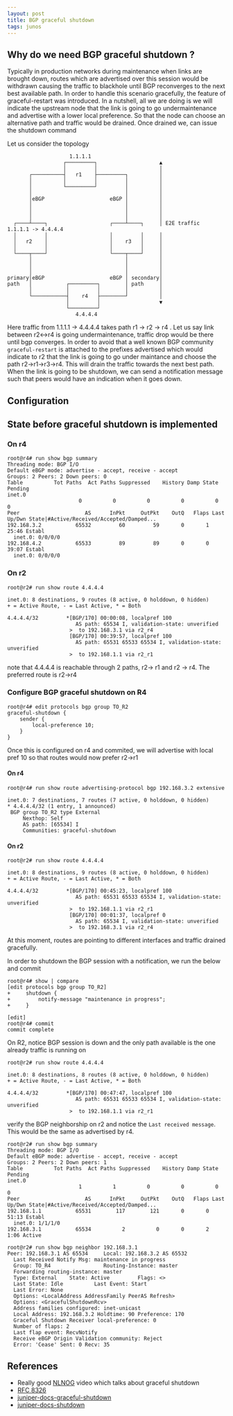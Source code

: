 ```yaml
---
layout: post
title: BGP graceful shutdown
tags: junos 
---
```


## Why do we need BGP graceful shutdown ? 
Typically in production networks during maintenance when links are brought down, routes which are advertised over this session would be withdrawn causing the traffic to blackhole until BGP reconverges to the next best available path. In order to handle this scenario gracefully, the feature of graceful-restart was introduced. In a nutshell, all we are doing is we will indicate the upstream node that the link is going to go undermaintenance and advertise with a lower local preference. So that the node can choose an alternative path and traffic would be drained. Once drained we, can issue the shutdown command 

Let us consider the topology 

```
                    1.1.1.1
                  ┌─────────┐                    ▲
                  │         │                    │
       ┌──────────┤   r1    ├─────────┐          │
       │          │         │         │          │
       │          └─────────┘         │          │
       │                              │          │
       │eBGP                     eBGP │          │
       │                              │          │
       │                              │          │
       │                              │          │
  ┌────┴────┐                    ┌────┴────┐     │ E2E traffic  1.1.1.1 -> 4.4.4.4
  │         │                    │         │     │
  │   r2    │                    │    r3   │     │
  │         │                    │         │     │
  └────┬────┘                    └────┬────┘     │
       │                              │          │
       │                              │          │
       │                              │          │
primary│eBGP                     eBGP │ secondary│
path   │           ┌─────────┐        │ path     │
       │           │         │        │          │
       └───────────┤    r4   ├────────┘          │
                   │         │                   ▼
                   └─────────┘
                      4.4.4.4
````

Here traffic from 1.1.1.1 -> 4.4.4.4 takes path r1 -> r2 -> r4 . Let us say link between r2<->r4 is going undermaintenance, traffic drop would be there until bgp converges. In order to avoid that a well known BGP community `graceful-restart` is attached to the prefixes advertised which would indicate to r2 that the link is going to go under maintance and choose the path r2->r1->r3->r4. This will drain the traffic towards the next best path. When the link is going to be shutdown, we can send a notification message such that peers would have an indication when it goes down. 

## Configuration

## State before graceful shutdown is implemented 

### On r4 
```
root@r4# run show bgp summary
Threading mode: BGP I/O
Default eBGP mode: advertise - accept, receive - accept
Groups: 2 Peers: 2 Down peers: 0
Table          Tot Paths  Act Paths Suppressed    History Damp State    Pending
inet.0
                       0          0          0          0          0          0
Peer                     AS      InPkt     OutPkt    OutQ   Flaps Last Up/Dwn State|#Active/Received/Accepted/Damped...
192.168.3.2           65532         60         59       0       1       25:46 Establ
  inet.0: 0/0/0/0
192.168.4.2           65533         89         89       0       0       39:07 Establ
  inet.0: 0/0/0/0
```

### On r2 

```
root@r2# run show route 4.4.4.4

inet.0: 8 destinations, 9 routes (8 active, 0 holddown, 0 hidden)
+ = Active Route, - = Last Active, * = Both

4.4.4.4/32         *[BGP/170] 00:00:08, localpref 100
                      AS path: 65534 I, validation-state: unverified
                    >  to 192.168.3.1 via r2_r4
                    [BGP/170] 00:39:57, localpref 100
                      AS path: 65531 65533 65534 I, validation-state: unverified
                    >  to 192.168.1.1 via r2_r1
```
note that 4.4.4.4 is reachable through 2 paths, r2-> r1 and r2 -> r4. The preferred route is r2->r4 
 
### Configure BGP graceful shutdown on R4

```
root@r4# edit protocols bgp group TO_R2
graceful-shutdown {
    sender {
        local-preference 10;
    }
}
```
Once this is configured on r4 and commited, we will advertise with local pref 10 so that routes would now prefer r2->r1 

#### On r4
```
root@r4# run show route advertising-protocol bgp 192.168.3.2 extensive

inet.0: 7 destinations, 7 routes (7 active, 0 holddown, 0 hidden)
* 4.4.4.4/32 (1 entry, 1 announced)
 BGP group TO_R2 type External
     Nexthop: Self
     AS path: [65534] I
     Communities: graceful-shutdown
```

#### On r2 
```
root@r2# run show route 4.4.4.4

inet.0: 8 destinations, 9 routes (8 active, 0 holddown, 0 hidden)
+ = Active Route, - = Last Active, * = Both

4.4.4.4/32         *[BGP/170] 00:45:23, localpref 100
                      AS path: 65531 65533 65534 I, validation-state: unverified
                    >  to 192.168.1.1 via r2_r1
                    [BGP/170] 00:01:37, localpref 0
                      AS path: 65534 I, validation-state: unverified
                    >  to 192.168.3.1 via r2_r4
```
At this moment, routes are pointing to different interfaces and traffic drained gracefully. 

In order to shutdown the BGP session with a notification, we run the below and commit 

```
root@r4# show | compare
[edit protocols bgp group TO_R2]
+     shutdown {
+         notify-message "maintenance in progress";
+     }

[edit]
root@r4# commit
commit complete
```
On R2, notice BGP session is down and the only path available is the one already traffic is running on

```
root@r2# run show route 4.4.4.4

inet.0: 8 destinations, 8 routes (8 active, 0 holddown, 0 hidden)
+ = Active Route, - = Last Active, * = Both

4.4.4.4/32         *[BGP/170] 00:47:47, localpref 100
                      AS path: 65531 65533 65534 I, validation-state: unverified
                    >  to 192.168.1.1 via r2_r1
```
verify the BGP neighborship on r2 and notice the `Last received message`. This would be the same as advertised by r4.

```
root@r2# run show bgp summary
Threading mode: BGP I/O
Default eBGP mode: advertise - accept, receive - accept
Groups: 2 Peers: 2 Down peers: 1
Table          Tot Paths  Act Paths Suppressed    History Damp State    Pending
inet.0
                       1          1          0          0          0          0
Peer                     AS      InPkt     OutPkt    OutQ   Flaps Last Up/Dwn State|#Active/Received/Accepted/Damped...
192.168.1.1           65531        117        121       0       0       51:13 Establ
  inet.0: 1/1/1/0
192.168.3.1           65534          2          0       0       2        1:06 Active

root@r2# run show bgp neighbor 192.168.3.1
Peer: 192.168.3.1 AS 65534     Local: 192.168.3.2 AS 65532
  Last Received Notify Msg: maintenance in progress
  Group: TO_R4                 Routing-Instance: master
  Forwarding routing-instance: master
  Type: External    State: Active         Flags: <>
  Last State: Idle          Last Event: Start
  Last Error: None
  Options: <LocalAddress AddressFamily PeerAS Refresh>
  Options: <GracefulShutdownRcv>
  Address families configured: inet-unicast
  Local Address: 192.168.3.2 Holdtime: 90 Preference: 170
  Graceful Shutdown Receiver local-preference: 0
  Number of flaps: 2
  Last flap event: RecvNotify
  Receive eBGP Origin Validation community: Reject
  Error: 'Cease' Sent: 0 Recv: 35
```

## References
- Really good [NLNOG](https://www.youtube.com/watch?v=HGGRsJ-gjI4) video which talks about graceful shutdown
- [RFC 8326](https://www.rfc-editor.org/rfc/rfc8326)
- [juniper-docs-graceful-shutdown](https://www.juniper.net/documentation/us/en/software/junos/bgp/topics/ref/statement/graceful-shutdown-edit-protocols-bgp.html)
- [juniper-docs-shutdown](https://www.juniper.net/documentation/us/en/software/junos/bgp/topics/ref/statement/graceful-shutdown-edit-protocols-bgp.html)
